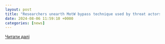 ```yaml
---
layout: post
title: "Researchers unearth MotW bypass technique used by threat actors for years"
date: 2024-08-06 11:59:10 +0000
categories: [news]
---
```


[Читати далі](https://www.helpnetsecurity.com/2024/08/06/motw-bypass-lnk-stomping/)
